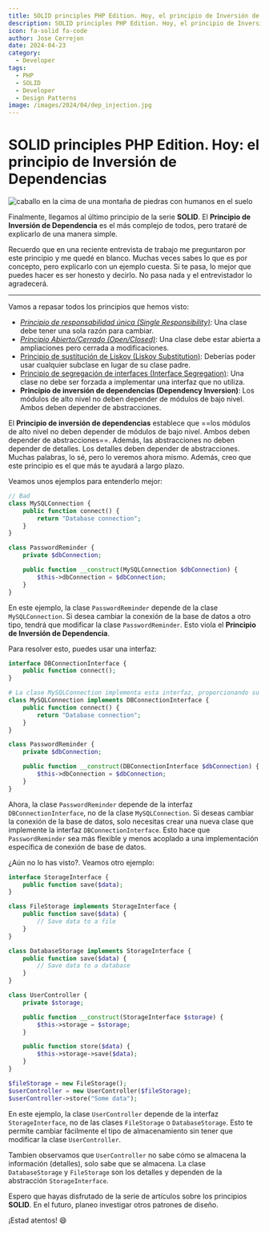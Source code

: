 ```yaml
---
title: SOLID principles PHP Edition. Hoy, el principio de Inversión de Dependencias
description: SOLID principles PHP Edition. Hoy, el principio de Inversión de Dependencias
icon: fa-solid fa-code
author: Jose Cerrejon
date: 2024-04-23
category:
  - Developer
tags:
  - PHP
  - SOLID
  - Developer
  - Design Patterns
image: /images/2024/04/dep_injection.jpg
---
```

# SOLID principles PHP Edition. Hoy: el principio de Inversión de Dependencias

![caballo en la cima de una montaña de piedras con humanos en el suelo](/images/2024/04/dep_injection.jpg " Principio de Inversión de Dependencias. Generado con IA y modificado después.")

Finalmente, llegamos al último principio de la serie **SOLID**. El **Principio de Inversión de Dependencia** es el más complejo de todos, pero trataré de explicarlo de una manera simple.

Recuerdo que en una reciente entrevista de trabajo me preguntaron por este principio y me quedé en blanco. Muchas veces sabes lo que es por concepto, pero explicarlo con un ejemplo cuesta. Si te pasa, lo mejor que puedes hacer es ser honesto y decirlo. No pasa nada y el entrevistador lo agradecerá.

- - -

Vamos a repasar todos los principios que hemos visto:

* _[Principio de responsabilidad única (Single Responsibility)](https://misapuntesde.com/es/2024/03/solid_principles_php_edition_single_responsibility_principle.html)_: Una clase debe tener una sola razón para cambiar.
* _[Principio Abierto/Cerrado (Open/Closed)](https://misapuntesde.com/es/2024/03/solid_principles_php_edition_open_closed_principle.html)_: Una clase debe estar abierta a ampliaciones pero cerrada a modificaciones.
* [Principio de sustitución de Liskov (Liskov Substitution)](https://misapuntesde.com/es/2024/04/solid_principles_php_edition_liskov_substitution_principle.html): Deberías poder usar cualquier subclase en lugar de su clase padre.
* [Principio de segregación de interfaces (Interface Segregation)](https://misapuntesde.com/es/2024/04/solid_principles_php_edition_interface_segregation_principle.html): Una clase no debe ser forzada a implementar una interfaz que no utiliza.
* **Principio de inversión de dependencias (Dependency Inversion)**: Los módulos de alto nivel no deben depender de módulos de bajo nivel. Ambos deben depender de abstracciones.

El **Principio de inversión de dependencias** establece que ==los módulos de alto nivel no deben depender de módulos de bajo nivel. Ambos deben depender de abstracciones==. Además, las abstracciones no deben depender de detalles. Los detalles deben depender de abstracciones. Muchas palabras, lo sé, pero lo veremos ahora mismo. Además, creo que este principio es el que más te ayudará a largo plazo.

Veamos unos ejemplos para entenderlo mejor:

```php
// Bad
class MySQLConnection {
    public function connect() {
        return "Database connection";
    }
}

class PasswordReminder {
    private $dbConnection;

    public function __construct(MySQLConnection $dbConnection) {
        $this->dbConnection = $dbConnection;
    }
}
```

En este ejemplo, la clase `PasswordReminder` depende de la clase `MySQLConnection`. Si desea cambiar la conexión de la base de datos a otro tipo, tendrá que modificar la clase `PasswordReminder`. Esto viola el **Principio de Inversión de Dependencia**.

Para resolver esto, puedes usar una interfaz:

```php
interface DBConnectionInterface {
    public function connect();
}

# La clase MySQLConnection implementa esta interfaz, proporcionando su propia implementación del método connect().
class MySQLConnection implements DBConnectionInterface {
    public function connect() {
        return "Database connection";
    }
}

class PasswordReminder {
    private $dbConnection;

    public function __construct(DBConnectionInterface $dbConnection) {
        $this->dbConnection = $dbConnection;
    }
}
```

Ahora, la clase `PasswordReminder` depende de la interfaz `DBConnectionInterface`, no de la clase `MySQLConnection`. Si deseas cambiar la conexión de la base de datos, solo necesitas crear una nueva clase que implemente la interfaz `DBConnectionInterface`. Esto hace que `PasswordReminder` sea más flexible y menos acoplado a una implementación específica de conexión de base de datos.

¿Aún no lo has visto?. Veamos otro ejemplo:

```php
interface StorageInterface {
    public function save($data);
}

class FileStorage implements StorageInterface {
    public function save($data) {
        // Save data to a file
    }
}

class DatabaseStorage implements StorageInterface {
    public function save($data) {
        // Save data to a database
    }
}

class UserController {
    private $storage;

    public function __construct(StorageInterface $storage) {
        $this->storage = $storage;
    }

    public function store($data) {
        $this->storage->save($data);
    }
}

$fileStorage = new FileStorage();
$userController = new UserController($fileStorage);
$userController->store("Some data");
```

En este ejemplo, la clase `UserController` depende de la interfaz `StorageInterface`, no de las clases `FileStorage` o `DatabaseStorage`. Esto te permite cambiar fácilmente el tipo de almacenamiento sin tener que modificar la clase `UserController`.

Tambien observamos que `UserController` no sabe cómo se almacena la información (detalles), solo sabe que se almacena. La clase `DatabaseStorage` y `FileStorage` son los detalles y dependen de la abstracción `StorageInterface`.

Espero que hayas disfrutado de la serie de artículos sobre los principios **SOLID**. En el futuro, planeo investigar otros patrones de diseño.

¡Estad atentos! :smile:
